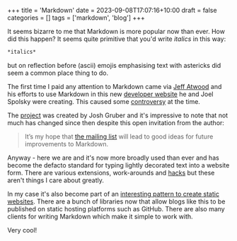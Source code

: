 +++
title = 'Markdown'
date = 2023-09-08T17:07:16+10:00
draft = false
categories = []
tags = ['markdown', 'blog']
+++


It seems bizarre to me that Markdown is more popular now than ever.  How did this happen?  It seems quite primitive that you'd write *italics* in this way:

```markdown
*italics*
```

but on reflection before (ascii) emojis emphasising text with astericks did seem a common place thing to do. 

The first time I paid any attention to Markdown came via [Jeff Atwood](https://blog.codinghorror.com/is-html-a-humane-markup-language/) and his efforts to use Markdown in this new [developer website](http://stackoverflow.com) he and Joel Spolsky were creating.  This caused some [controversy](https://www.reddit.com/r/programming/comments/ajj7k/jeff_atwood_calls_out_markdown_creator_john/) at the time.

The [project](https://daringfireball.net/projects/markdown/) was created by Josh Gruber and it's impressive to note that not much has changed since then despite this open invitation from the author:

> It’s my hope that [the mailing list](https://pairlist6.pair.net/pipermail/markdown-discuss/) will lead to good ideas for future improvements to Markdown.  

Anyway - here we are and it's now more broadly used than ever and has become the defacto standard for typing lightly decorated text into a website form.  There are various extensions, work-arounds and [hacks](https://www.markdownguide.org/hacks/) but these aren't things I care about greatly.

In my case it's also become part of an [interesting pattern to create static websites](https://www.reddit.com/r/selfhosted/comments/vcaku9/basic_blog_based_on_static_markdown_files/). There are a bunch of libraries now that allow blogs like this to be published on static hosting platforms such as GitHub.  There are also many clients for writing Markdown which make it simple to work with. 

Very cool!